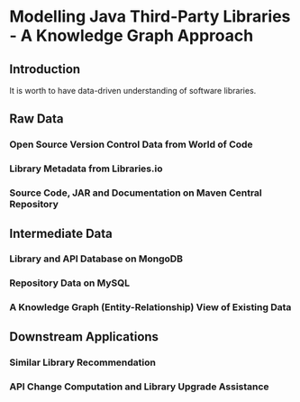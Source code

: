 # Modelling Java Third-Party Libraries - A Knowledge Graph Approach

## Introduction

It is worth to have data-driven understanding of software libraries.

## Raw Data

### Open Source Version Control Data from World of Code



### Library Metadata from Libraries.io



### Source Code, JAR and Documentation on Maven Central Repository



## Intermediate Data

### Library and API Database on MongoDB



###  Repository Data on MySQL



### A Knowledge Graph (Entity-Relationship) View of Existing Data



## Downstream Applications

### Similar Library Recommendation

### API Change Computation and Library Upgrade Assistance

